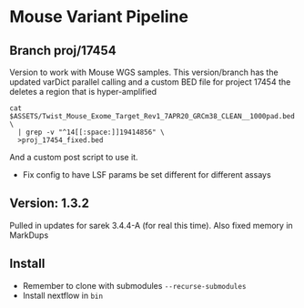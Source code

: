 # Mouse Variant Pipeline

## Branch proj/17454

Version to work with Mouse WGS samples. This version/branch has the
updated varDict parallel calling and a custom BED file for project
17454 the deletes a region that is hyper-amplified

```
cat $ASSETS/Twist_Mouse_Exome_Target_Rev1_7APR20_GRCm38_CLEAN__1000pad.bed \
  | grep -v "^14[[:space:]]19414856" \
  >proj_17454_fixed.bed
```

And a custom post script to use it.

- Fix config to have LSF params be set different for different assays

## Version: 1.3.2

Pulled in updates for sarek 3.4.4-A (for real this time). Also fixed memory in MarkDups

## Install

- Remember to clone with submodules `--recurse-submodules` 
- Install nextflow in `bin`

